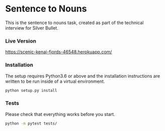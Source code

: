# Sentence to Nouns

This is the sentence to nouns task, created as part of the technical interview for Silver Bullet.

### Live Version
https://scenic-kenai-fjords-46548.herokuapp.com/


### Installation

The setup requires Python3.6 or above and the installation instructions are
written to be run inside of a virtual environment.

```sh
python setup.py install
```

### Tests

Please check that everything works before you start.

```sh
python -m pytest tests/
```